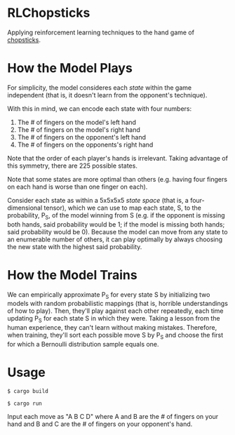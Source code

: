 # RLChopsticks
Applying reinforcement learning techniques to the hand game of [chopsticks](https://en.wikipedia.org/wiki/Chopsticks_(hand_game)).

# How the Model Plays
For simplicity, the model consideres each *state* within the game independent (that is, it doesn't learn from the opponent's technique).

With this in mind, we can encode each state with four numbers:

1. The # of fingers on the model's left hand
2. The # of fingers on the model's right hand
3. The # of fingers on the opponent's left hand
4. The # of fingers on the opponents's right hand

Note that the order of each player's hands is irrelevant. Taking advantage of this symmetry, there are 225 possible states.

Note that some states are more optimal than others (e.g. having four fingers on each hand is worse than one finger on each).

Consider each state as within a 5x5x5x5 *state space* (that is, a four-dimensional tensor), which we can use to map each state, S, to the probability, P<sub>S</sub>, of the model winning from S (e.g. if the opponent is missing both hands, said probability would be 1; if the model is missing both hands; said probability would be 0). Because the model can move from any state to an enumerable number of others, it can play optimally by always choosing the new state with the highest said probability.

# How the Model Trains
We can empirically approximate P<sub>S</sub> for every state S by initializing two models with random probabilistic mappings (that is, horrible understandings of how to play). Then, they'll play against each other repeatedly, each time updating P<sub>S</sub> for each state S in which they were. Taking a lesson from the human experience, they can't learn without making mistakes. Therefore, when training, they'll sort each possible move S by P<sub>S</sub> and choose the first for which a Bernoulli distribution sample equals one.

# Usage

`$ cargo build`

`$ cargo run`

Input each move as "A B C D" where A and B are the # of fingers on your hand and B and C are the # of fingers on your opponent's hand.

